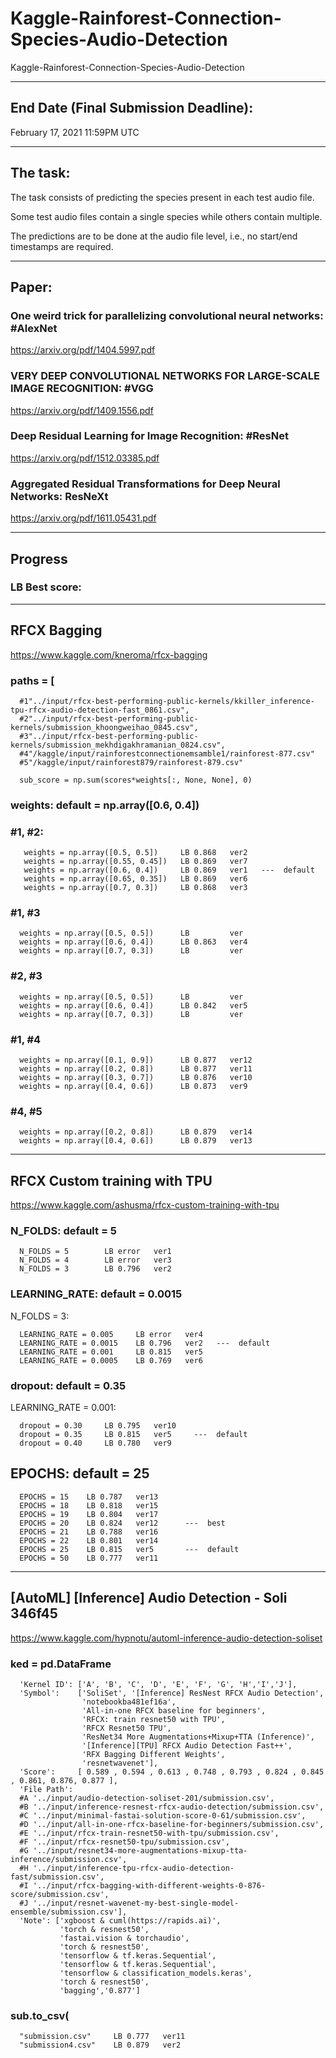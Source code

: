 # Kaggle-Rainforest-Connection-Species-Audio-Detection
Kaggle-Rainforest-Connection-Species-Audio-Detection

-------

## End Date (Final Submission Deadline): 
February 17, 2021 11:59PM UTC

-------

## The task:
The task consists of predicting the species present in each test audio file. 

Some test audio files contain a single species while others contain multiple. 

The predictions are to be done at the audio file level, i.e., no start/end timestamps are required.


-------

## Paper:


### One weird trick for parallelizing convolutional neural networks: #AlexNet
https://arxiv.org/pdf/1404.5997.pdf

### VERY DEEP CONVOLUTIONAL NETWORKS FOR LARGE-SCALE IMAGE RECOGNITION: #VGG
https://arxiv.org/pdf/1409.1556.pdf


### Deep Residual Learning for Image Recognition: #ResNet
https://arxiv.org/pdf/1512.03385.pdf


### Aggregated Residual Transformations for Deep Neural Networks: ResNeXt
https://arxiv.org/pdf/1611.05431.pdf


--------

## Progress
### LB Best score: 

-------

## RFCX Bagging
https://www.kaggle.com/kneroma/rfcx-bagging

### paths = [

      #1"../input/rfcx-best-performing-public-kernels/kkiller_inference-tpu-rfcx-audio-detection-fast_0861.csv",
      #2"../input/rfcx-best-performing-public-kernels/submission_khoongweihao_0845.csv",
      #3"../input/rfcx-best-performing-public-kernels/submission_mekhdigakhramanian_0824.csv",
      #4"/kaggle/input/rainforestconnectionemsamble1/rainforest-877.csv"
      #5"/kaggle/input/rainforest879/rainforest-879.csv"

      sub_score = np.sum(scores*weights[:, None, None], 0)


### weights: default = np.array([0.6, 0.4])

### #1, #2: 

       weights = np.array([0.5, 0.5])     LB 0.868   ver2
       weights = np.array([0.55, 0.45])   LB 0.869   ver7
       weights = np.array([0.6, 0.4])     LB 0.869   ver1   ---  default
       weights = np.array([0.65, 0.35])   LB 0.869   ver6
       weights = np.array([0.7, 0.3])     LB 0.868   ver3

### #1, #3

      weights = np.array([0.5, 0.5])      LB         ver
      weights = np.array([0.6, 0.4])      LB 0.863   ver4
      weights = np.array([0.7, 0.3])      LB         ver
     
    
### #2, #3  

      weights = np.array([0.5, 0.5])      LB         ver
      weights = np.array([0.6, 0.4])      LB 0.842   ver5
      weights = np.array([0.7, 0.3])      LB         ver


### #1, #4

      weights = np.array([0.1, 0.9])      LB 0.877   ver12
      weights = np.array([0.2, 0.8])      LB 0.877   ver11
      weights = np.array([0.3, 0.7])      LB 0.876   ver10
      weights = np.array([0.4, 0.6])      LB 0.873   ver9
      
 ### #4, #5     

      weights = np.array([0.2, 0.8])      LB 0.879   ver14
      weights = np.array([0.4, 0.6])      LB 0.879   ver13
      
-------

## RFCX Custom training with TPU
https://www.kaggle.com/ashusma/rfcx-custom-training-with-tpu

### N_FOLDS: default = 5

      N_FOLDS = 5        LB error   ver1
      N_FOLDS = 4        LB error   ver3
      N_FOLDS = 3        LB 0.796   ver2

### LEARNING_RATE: default = 0.0015

N_FOLDS = 3:

      LEARNING_RATE = 0.005     LB error   ver4
      LEARNING_RATE = 0.0015    LB 0.796   ver2   ---  default
      LEARNING_RATE = 0.001     LB 0.815   ver5
      LEARNING_RATE = 0.0005    LB 0.769   ver6

### dropout: default = 0.35

LEARNING_RATE = 0.001:

      dropout = 0.30     LB 0.795   ver10     
      dropout = 0.35     LB 0.815   ver5     ---  default
      dropout = 0.40     LB 0.780   ver9

## EPOCHS: default = 25

      EPOCHS = 15    LB 0.787   ver13
      EPOCHS = 18    LB 0.818   ver15
      EPOCHS = 19    LB 0.804   ver17
      EPOCHS = 20    LB 0.824   ver12      ---  best
      EPOCHS = 21    LB 0.788   ver16
      EPOCHS = 22    LB 0.801   ver14
      EPOCHS = 25    LB 0.815   ver5       ---  default
      EPOCHS = 50    LB 0.777   ver11   
    
-------

## [AutoML] [Inference] Audio Detection - Soli 346f45
https://www.kaggle.com/hypnotu/automl-inference-audio-detection-soliset

### ked = pd.DataFrame

      'Kernel ID': ['A', 'B', 'C', 'D', 'E', 'F', 'G', 'H','I','J'],
      'Symbol':    ['SoliSet', '[Inference] ResNest RFCX Audio Detection',  
                    'notebookba481ef16a', 
                    'All-in-one RFCX baseline for beginners', 
                    'RFCX: train resnet50 with TPU',  
                    'RFCX Resnet50 TPU', 
                    'ResNet34 More Augmentations+Mixup+TTA (Inference)', 
                    '[Inference][TPU] RFCX Audio Detection Fast++',
                    'RFX Bagging Different Weights',
                    'resnetwavenet'],
      'Score':     [ 0.589 , 0.594 , 0.613 , 0.748 , 0.793 , 0.824 , 0.845 , 0.861, 0.876, 0.877 ],
      'File Path':
      #A '../input/audio-detection-soliset-201/submission.csv', 
      #B '../input/inference-resnest-rfcx-audio-detection/submission.csv', 
      #C '../input/minimal-fastai-solution-score-0-61/submission.csv', 
      #D '../input/all-in-one-rfcx-baseline-for-beginners/submission.csv', 
      #E '../input/rfcx-train-resnet50-with-tpu/submission.csv', 
      #F '../input/rfcx-resnet50-tpu/submission.csv', 
      #G '../input/resnet34-more-augmentations-mixup-tta-inference/submission.csv', 
      #H '../input/inference-tpu-rfcx-audio-detection-fast/submission.csv',
      #I '../input/rfcx-bagging-with-different-weights-0-876-score/submission.csv',
      #J '../input/resnet-wavenet-my-best-single-model-ensemble/submission.csv'],      
      'Note': ['xgboost & cuml(https://rapids.ai)', 
               'torch & resnest50', 
               'fastai.vision & torchaudio', 
               'torch & resnest50', 
               'tensorflow & tf.keras.Sequential', 
               'tensorflow & tf.keras.Sequential', 
               'tensorflow & classification_models.keras', 
               'torch & resnest50', 
               'bagging','0.877']                                                  
 
 ### sub.to_csv(                  
 
      "submission.csv"     LB 0.777   ver11
      "submission4.csv"    LB 0.879   ver2
